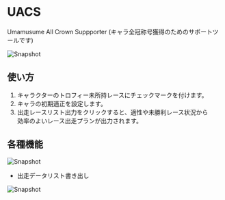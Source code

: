 # UACS
Umamusume All Crown Suppporter (キャラ全冠称号獲得のためのサポートツールです)  

![Snapshot](https://drive.google.com/uc?id=11JnWcpZI_3Sf80fyvogSAJyjCB3SK24c)

## 使い方

1.	キャラクターのトロフィー未所持レースにチェックマークを付けます。  
2.	キャラの初期適正を設定します。  
3.	出走レースリスト出力をクリックすると、適性や未勝利レース状況から  
	効率のよいレース出走プランが出力されます。

## 各種機能

![Snapshot](https://drive.google.com/uc?id=16sQ48OYXDLGA2lrrn2VN_UQ_hPRmxqbV)

* 出走データリスト書き出し










![Snapshot](https://drive.google.com/uc?id=)